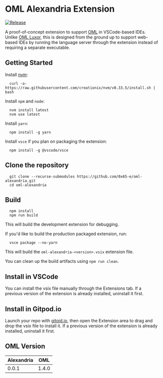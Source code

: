 # OML Alexandria Extension

[![Release](https://img.shields.io/github/v/release/0x65-e/oml-alexandria?label=release)](https://github.com/0x65-e/oml-alexandria/releases/latest)

A proof-of-concept extension to support [OML](https://opencaesar.github.io/oml) in VSCode-based IDEs. Unlike [OML Luxor](https://github.com/opencaesar/oml-luxor/), this is designed from the ground up to support web-based IDEs by running the language server through the extension instead of requiring a separate executable.

## Getting Started

Install [nvm](https://github.com/creationix/nvm#install-script):

```shell
  curl -o- https://raw.githubusercontent.com/creationix/nvm/v0.33.5/install.sh | bash
```

Install `npm` and `node`:

```shell
  nvm install latest
  nvm use latest
```

Install `yarn`:
```shell
  npm install -g yarn
```

Install `vsce` if you plan on packaging the extension:
```shell
  npm install -g @vscode/vsce
```

## Clone the repository

```shell
  git clone --recurse-submodules https://github.com/0x65-e/oml-alexandria.git
  cd oml-alexandria
```

## Build

```shell
  npm install
  npm run build
```

This will build the development extension for debugging.

If you'd like to build the production packaged extension, run:
```shell
  vsce package --no-yarn
```

This will build the `oml-alexandria-<version>.vsix` extension file.

You can clean up the build artifacts using ```npm run clean```.

## Install in VSCode

You can install the vsix file manually through the Extensions tab. If a previous version of the extension is already installed, uninstall it first.

## Install in Gitpod.io

Launch your repo with [gitoid.io](https://www.gitpod.io/), then open the Extension area to drag and drop the vsix file to install it. If a previous version of the extension is already installed, uninstall it first.

## OML Version

| Alexandria | OML |
|------------|-----|
| 0.0.1      | 1.4.0 |
